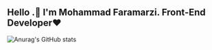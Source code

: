 ## Hello .👋 I'm Mohammad Faramarzi. Front-End Developer❤️
![Anurag's GitHub stats](https://github-readme-stats.vercel.app/api?username=mohammadfaramarzi1&show_icons=true&theme=radical)

